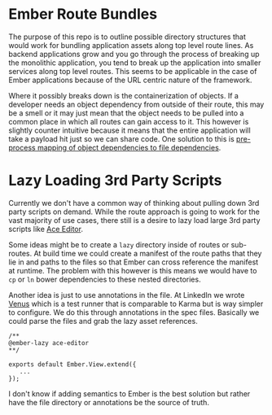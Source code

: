 # Ember Route Bundles

The purpose of this repo is to outline possible directory structures that would work for bundling application assets along top level route lines. As backend applications grow and you go through the process of breaking up the monolithic application, you tend to break up the application into smaller services along top level routes. This seems to be applicable in the case of Ember applications because of the URL centric nature of the framework.

Where it possibly breaks down is the containerization of objects. If a developer needs an object dependency from outside of their route, this may be a smell or it may just mean that the object needs to be pulled into a common place in which all routes can gain access to it. This however is slightly counter intuitive because it means that the entire application will take a payload hit just so we can share code.  One solution to this is [pre-process mapping of object dependencies to file dependencies](https://github.com/chadhietala/ember-object-graph-resolver).

# Lazy Loading 3rd Party Scripts

Currently we don't have a common way of thinking about pulling down 3rd party scripts on demand. While the route approach is going to work for the vast majority of use cases, there still is a desire to lazy load large 3rd party scripts like [Ace Editor](http://ace.c9.io/#nav=about).

Some ideas might be to create a `lazy` directory inside of routes or sub-routes. At build time we could create a manifest of the route paths that they lie in and paths to the files so that Ember can cross reference the manifest at runtime. The problem with this however is this means we would have to `cp` or `ln` bower dependencies to these nested directories.

Another idea is just to use annotations in the file.  At LinkedIn we wrote [Venus](http://www.venusjs.org/) which is a test runner that is comparable to Karma but is way simpler to configure. We do this through annotations in the spec files.  Basically we could parse the files and grab the lazy asset references.

```
/**
@ember-lazy ace-editor
**/

exports default Ember.View.extend({
   ... 
});
``` 

I don't know if adding semantics to Ember is the best solution but rather have the file directory or annotations be the source of truth.